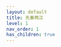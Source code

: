 ```yaml
---
layout: default
title: 先秦两汉
level: 1
nav_order: 1
has_children: true
---
```


<!-- # 目录结构
{: .no_toc }

第一版本参数定义及语法解释
{: .fs-6 .fw-300 } -->

<!-- ## Table of contents
{: .no_toc .text-delta }

1. TOC
{:toc}

---
- Section 0 - Indicator Section (IS)
- Section 1 - Product Definition Section (PDS)
  - Table 0 - National International Originating Centers
## Table 1 - Flag for GDS or BMS
## Table 2 - Parameters & Units
## Table 3 - Type and Value of Level
## Table 4 - Forecast Time Unit
## Table 5 - Time Range Indicator
## Table A - Generating Process or Model
## Table B - Grid Identification
## Table C - National Sub-Centers│
# Section 2 - Grid Description Section (GDS)
## Table 10 - Coefficient Storage Mode
## Table 6 - Data Representation Type
## Table 7 - Resolution and Component Flags
## Table 8 - Scanning Mode Flag
## Table 9 - Spectral Representation Type
## Table D - Sundry Grid Definitions
# Section 3 - Bit Map Section (BMS)
# Section 4 - Binary Data Section (BDS)
## Table 11 - Flag
# Section 5 - End Section
# Appendix A - Outline of WMO Headers Used With GRIB
# Appendix B - Outline of WMO Headers for the EPA
# Appendix C - Outline of NCEP's use of the extended PDS section for ensemble modeling -->